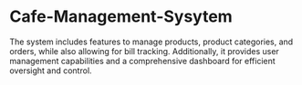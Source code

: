 # Cafe-Management-Sysytem
The system includes features to manage products, product categories, and orders, while also allowing for bill tracking. Additionally, it provides user management capabilities and a comprehensive dashboard for efficient oversight and control.
